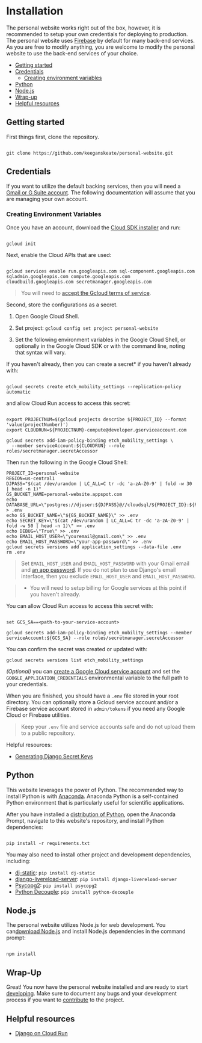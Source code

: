 # Installation

The personal website works right out of the box, however, it is recommended to setup your own credentials for deploying to production. The personal website uses [Firebase](https://console.firebase.google.com/) by default for many back-end services. As you are free to modify anything, you are welcome to modify the personal website to use the back-end services of your choice.

* [Getting started](#getting-started)
* [Credentials](#credentials)
  - [Creating environment variables](#creating-environment-variables)
* [Python](#python)
* [Node.js](#node-js)
* [Wrap-up](#wrap-up)
* [Helpful resources](#helpful-resources)


## Getting started<a name="getting-started"></a>

First things first, clone the repository.


```shell

git clone https://github.com/keeganskeate/personal-website.git

```

## Credentials<a name="credentials"></a>

If you want to utilize the default backing services, then you will need a [Gmail or G Suite account](https://accounts.google.com/SignUp). The following documentation will assume that you are managing your own account.


### Creating Environment Variables<a name="creating-environment-variables"></a>

Once you have an account, download the [Cloud SDK installer](https://dl.google.com/dl/cloudsdk/channels/rapid/GoogleCloudSDKInstaller.exe) and run:

```shell

gcloud init

```

Next, enable the Cloud APIs that are used:

```shell

gcloud services enable run.googleapis.com sql-component.googleapis.com sqladmin.googleapis.com compute.googleapis.com cloudbuild.googleapis.com secretmanager.googleapis.com

```

> You will need to [accept the Gcloud terms of service](https://console.developers.google.com/terms/cloud).

Second, store the configurations as a secret.

1. Open Google Cloud Shell.

2. Set project: `gcloud config set project personal-website`

3. Set the following environment variables in the Google Cloud Shell, or optionally in the Google Cloud SDK or with the command line, noting that syntax will vary.

If you haven't already, then you can create a secret* if you haven't already with:

```shell

gcloud secrets create etch_mobility_settings --replication-policy automatic

```

and allow Cloud Run access to access this secret:

```shell

export PROJECTNUM=$(gcloud projects describe ${PROJECT_ID} --format 'value(projectNumber)')
export CLOUDRUN=${PROJECTNUM}-compute@developer.gserviceaccount.com

gcloud secrets add-iam-policy-binding etch_mobility_settings \
  --member serviceAccount:${CLOUDRUN} --role roles/secretmanager.secretAccessor

```

Then run the following in the Google Cloud Shell:

```shell
PROJECT_ID=personal-website
REGION=us-central1
DJPASS="$(cat /dev/urandom | LC_ALL=C tr -dc 'a-zA-Z0-9' | fold -w 30 | head -n 1)"
GS_BUCKET_NAME=personal-website.appspot.com
echo DATABASE_URL=\"postgres://djuser:${DJPASS}@//cloudsql/${PROJECT_ID}:${REGION}:myinstance/mydatabase\" > .env
echo GS_BUCKET_NAME=\"${GS_BUCKET_NAME}\" >> .env
echo SECRET_KEY=\"$(cat /dev/urandom | LC_ALL=C tr -dc 'a-zA-Z0-9' | fold -w 50 | head -n 1)\" >> .env
echo DEBUG=\"True\" >> .env
echo EMAIL_HOST_USER=\"youremail@gmail.com\" >> .env
echo EMAIL_HOST_PASSWORD=\"your-app-password\" >> .env
gcloud secrets versions add application_settings --data-file .env
rm .env

```

> Set `EMAIL_HOST_USER` and `EMAIL_HOST_PASSWORD` with your Gmail email and [an app password](https://dev.to/abderrahmanemustapha/how-to-send-email-with-django-and-gmail-in-production-the-right-way-24ab). If you do not plan to use Django's email interface, then you exclude `EMAIL_HOST_USER` and `EMAIL_HOST_PASSWORD`.

> * You will need to setup billing for Google services at this point if you haven't already.

You can allow Cloud Run access to access this secret with:

```shell

set GCS_SA==<path-to-your-service-account>

gcloud secrets add-iam-policy-binding etch_mobility_settings --member serviceAccount:${GCS_SA} --role roles/secretmanager.secretAccessor

```

You can confirm the secret was created or updated with:

```
gcloud secrets versions list etch_mobility_settings

```

*(Optional)* you can [create a Google Cloud service account](https://cloud.google.com/docs/authentication/getting-started) and set the `GOOGLE_APPLICATION_CREDENTIALS` environmental variable to the full path to your credentials.

When you are finished, you should have a `.env` file stored in your root directory. You can optionally store a Gcloud service account and/or a Firebase service account stored in `admin/tokens` if you need any Google Cloud or Firebase utilities.

> Keep your `.env` file and service accounts safe and do not upload them to a public repository.

Helpful resources:

* [Generating Django Secret Keys](https://stackoverflow.com/questions/4664724/distributing-django-projects-with-unique-secret-keys)


## Python<a name="python"></a>

This website leverages the power of Python. The recommended way to install Python is with [Anaconda](https://www.anaconda.com/products/individual/get-started-commercial-edition-1). Anaconda Python is a self-contained Python environment that is particularly useful for scientific applications.

After you have installed a [distribution of Python](https://docs.conda.io/en/latest/miniconda.html), open the Anaconda Prompt, navigate to this website's repository, and install Python dependencies:

```shell

pip install -r requirements.txt

```

You may also need to install other project and development dependencies, including:

* [dj-static](https://github.com/heroku-python/dj-static): `pip install dj-static`
* [django-livereload-server](https://github.com/tjwalch/django-livereload-server): `pip install django-livereload-server`
* [Psycopg2](https://www.psycopg.org/install/): `pip install psycopg2`
* [Python Decouple](https://pypi.org/project/python-decouple/): `pip install python-decouple`


## Node.js<a name="node-js"></a>

The personal website utilizes Node.js for web development. You can[download Node.js](https://nodejs.org/en/download/) and install Node.js dependencies in the command prompt:

```shell

npm install

```


## Wrap-Up<a name="wrap-up"></a>

Great! You now have the personal website installed and are ready to start [developing](development.md). Make sure to document any bugs and your development process if you want to [contribute](contributing.md) to the project.


## Helpful resources<a name="helpful-resources"></a>

* [Django on Cloud Run](https://codelabs.developers.google.com/codelabs/cloud-run-django/index.html)

